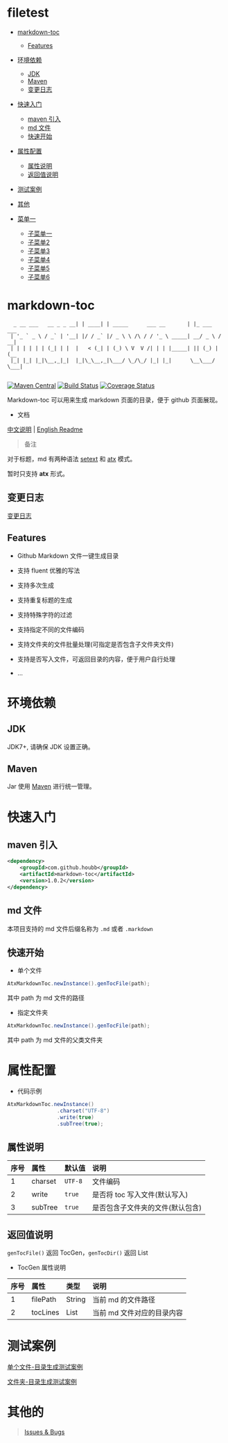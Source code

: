# filetest

* [markdown-toc](#markdown-toc)
  * [Features](#features)
* [环境依赖](#环境依赖)
  * [JDK](#jdk)
  * [Maven](#maven)
  * [变更日志](#变更日志)
* [快速入门](#快速入门)
  * [maven 引入](#maven-引入)
  * [md 文件](#md-文件)
  * [快速开始](#快速开始)
* [属性配置](#属性配置)
  * [属性说明](#属性说明)
  * [返回值说明](#返回值说明)
* [测试案例](#测试案例)
* [其他](#其他)

* [菜单一](#菜单一)
  * [子菜单一](#子菜单一)
  * [子菜单2](#子菜单2)
  * [子菜单3](#子菜单3)
  * [子菜单4](#子菜单4)
  * [子菜单5](#子菜单5)
  * [子菜单6](#子菜单6)

# markdown-toc


```
  _ __ ___   __ _ _ __| | ____| | _____      ___ __       | |_ ___   ___ 
 | '_ ` _ \ / _` | '__| |/ / _` |/ _ \ \ /\ / / '_ \ _____| __/ _ \ / __|
 | | | | | | (_| | |  |   < (_| | (_) \ V  V /| | | |_____| || (_) | (__ 
 |_| |_| |_|\__,_|_|  |_|\_\__,_|\___/ \_/\_/ |_| |_|      \__\___/ \___|
 
```

[![Maven Central](https://maven-badges.herokuapp.com/maven-central/com.github.houbb/markdown-toc/badge.svg)](http://mvnrepository.com/artifact/com.github.houbb/markdown-toc)
[![Build Status](https://www.travis-ci.org/houbb/markdown-toc.svg?branch=release_1.0.2)](https://www.travis-ci.org/houbb/markdown-toc?branch=release_1.0.2)
[![Coverage Status](https://coveralls.io/repos/github/houbb/markdown-toc/badge.svg?branch=release_1.0.2)](https://coveralls.io/github/houbb/markdown-toc?branch=release_1.0.2)

Markdown-toc 可以用来生成 markdown 页面的目录，便于 github 页面展现。


- 文档

[中文说明](README.md) | [English Readme](README-ENGLISH.md)

> 备注

对于标题，md 有两种语法 [setext](http://docutils.sourceforge.net/mirror/setext.html) 
和 [atx](http://www.aaronsw.com/2002/atx/) 模式。

暂时只支持 **atx** 形式。

## 变更日志

[变更日志](doc/changelog/CHANGELOG.md)

## Features

- Github Markdown 文件一键生成目录

- 支持 fluent 优雅的写法

- 支持多次生成

- 支持重复标题的生成

- 支持特殊字符的过滤

- 支持指定不同的文件编码

- 支持文件夹的文件批量处理(可指定是否包含子文件夹文件)

- 支持是否写入文件，可返回目录的内容，便于用户自行处理

- ...

# 环境依赖

## JDK 

JDK7+, 请确保 JDK 设置正确。

## Maven

Jar 使用 [Maven](http://maven.apache.org/) 进行统一管理。 



# 快速入门

## maven 引入

```xml
<dependency>
    <groupId>com.github.houbb</groupId>
    <artifactId>markdown-toc</artifactId>
    <version>1.0.2</version>
</dependency>
```

## md 文件

本项目支持的 md 文件后缀名称为 `.md` 或者 `.markdown`

## 快速开始

- 单个文件

```java
AtxMarkdownToc.newInstance().genTocFile(path);
```

其中 path 为 md 文件的路径

- 指定文件夹

```java
AtxMarkdownToc.newInstance().genTocFile(path);
```

其中 path 为 md 文件的父类文件夹

# 属性配置

- 代码示例

```java
AtxMarkdownToc.newInstance()
                .charset("UTF-8")
                .write(true)
                .subTree(true);
```

## 属性说明 

| 序号 | 属性 | 默认值 |  说明 |
|:----|:----|:----|:----|
| 1 | charset | `UTF-8` | 文件编码 | 
| 2 | write | `true` | 是否将 toc 写入文件(默认写入) | 
| 3 | subTree | `true` | 是否包含子文件夹的文件(默认包含) | 

## 返回值说明

`genTocFile()` 返回 TocGen，`genTocDir()` 返回 List<TocGen>

- TocGen 属性说明

| 序号 | 属性 |  类型 |  说明 |
|:----|:----|:----| :----|
| 1 | filePath | String | 当前 md 的文件路径 |
| 2 | tocLines | List<String> | 当前 md 文件对应的目录内容 |

# 测试案例

[单个文件-目录生成测试案例](https://github.com/houbb/markdown-toc/blob/release_1.0.2/src/test/java/com/github/houbb/markdown/toc/core/impl/AtxMarkdownTocFileTest.java)

[文件夹-目录生成测试案例](https://github.com/houbb/markdown-toc/blob/release_1.0.2/src/test/java/com/github/houbb/markdown/toc/core/impl/AtxMarkdownTocDirTest.java)

# 其他的

> [Issues & Bugs](https://github.com/houbb/markdown-toc/issues)
